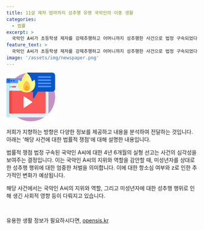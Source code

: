 ```yaml
---
title: 11살 제자 엄마까지 성추행 유명 국악인의 이중 생활
categories:
  - 법률
excerpt: >
  국악인 A씨가 초등학생 제자를 강제추행하고 어머니까지 성추행한 사건으로 법정 구속되었다. A씨는 국악합창단 지휘자로 활동하던 중 제자를 학원 엘리베이터에서 성추행했으며, 제자의 어머니도 강제추행했던 것으로 밝혀졌다. 이에 대한 1심 재판부의 실형 선고에 A씨 측은 항소를 고려하고 있다. 이 사건은 국내 사회에 큰 충격을 주고 있으며, A씨의 지위와 역할을 감안할 때 죄가 무겁다는 평가가 내려졌다.
feature_text: >
  국악인 A씨가 초등학생 제자를 강제추행하고 어머니까지 성추행한 사건으로 법정 구속되었다. A씨는 국악합창단 지휘자로 활동하던 중 제자를 학원 엘리베이터에서 성추행했으며, 제자의 어머니도 강제추행했던 것으로 밝혀졌다. 이에 대한 1심 재판부의 실형 선고에 A씨 측은 항소를 고려하고 있다. 이 사건은 국내 사회에 큰 충격을 주고 있으며, A씨의 지위와 역할을 감안할 때 죄가 무겁다는 평가가 내려졌다.
image: '/assets/img/newspaper.png'
---
```


<p><img src="/assets/img/news.png" alt="rentncar 속보" /></p>

<p>저희가 지향하는 방향은 다양한 정보를 제공하고 내용을 분석하여 전달하는 것입니다. 아래는 '해당 사건에 대한 법률적 쟁점'에 대해 설명한 내용입니다.</p>

<p>법률적 쟁점
법정 구속된 국악인 A씨에 대한 4년 6개월의 실형 선고는 사건의 심각성을 보여주는 결정입니다. 이는 국악인 A씨의 지위와 역할을 감안할 때, 미성년자를 상대로 한 성추행 행위에 대한 엄중한 처벌을 의미합니다. 이에 대한 항소심 여부와 z로 인한 추가적인 변화가 예상됩니다. </p>

<p>해당 사건에서는 국악인 A씨의 지위와 역할, 그리고 미성년자에 대한 성추행 행위로 인해 생긴 사회적 영향 등이 다뤄지고 있습니다.</p>

<p data-ke-size="size16">&nbsp;</p>
유용한 생활 정보가 필요하시다면, <a href="https://opensis.kr" rel="dofollow">opensis.kr</a>


